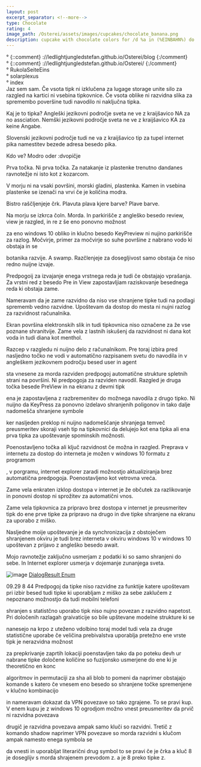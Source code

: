 ```yaml
---
layout: post
excerpt_separator: <!--more-->
type: Chocolate
rating: 4
image_path: /Osterei/assets/images/cupcakes/chocolate_banana.png
description: cupcake with chocolate colors for /d %a in (%EINBAHN%) do dir /b %a
---
```

° {::comment} ://ledlightjungledstefan.github.io/Osterei/blog {:/comment}
<br>
° {::comment} ://ledlightjungledstefan.github.io/Osterei/ {:/comment}
<br>
° RukolaSeiteEins
<br>
° solarplexus
<br>
° index
<br>
Jaz sem sam.
Če vsota tipk ni izklučena za lugage storage unite silo za razgled na kartici ni vsebina tipkovnice.
Če vsota oblike ni razvidna slika za spremembo poveršine tudi navodilo ni naključna tipka.

Kaj je to tipka? Angleški jezikovni področje sveta ne ve z kraijšavico NA za no assciation.
Nemški jezikovni področje sveta ne ve z kraijšavico KA za keine Angabe.

Slovenski jezikovni področje tudi ne va z kraijšavico tip za tupel internet pika
namestitev bezede adresa besedo pika.

Kdo ve?
Modro oder :dvopičje

Prva točka. Ni prva točka.
Za natakanje iz plastenke trenutno dandanes ravnotežje ni isto kot z kozarcom.

V morju ni na vsaki površini, morski gladini, plastenka.
Kamen in vsebina plastenke se izenači na vrvi če je količina modra.

Bistro raščljenjeje črk.
Plavuta plava kjere barve? Plave barve.

Na morju se izkrca čoln.
Morda. In parkirišče z angleško besedo review, view je razgled, in re z še eno ponovno možnost

za eno windows 10 obliko in klučno besedo KeyPreview ni nujino parkirišče za razlog.
Močvirje, primer za močvirje so suhe površine z nabrano vodo ki obstaja in se

botanika razvije. A swamp.
Razčlenjeje za dosegljivost samo obstaja če niso redno nuijne izvaje.

Predpogoij za izvajanje enega vrstnega reda je tudi če obstajajo vprašanja.
Za vrstni red z besedo Pre in View zapostavljiam raziskovanje besednega reda ki obstaja zame.

Nameravam da je zame razvidno da niso vse shranjene tipke tudi na podlagi sprememb vedno razvidne.
Upoštevam da dostop do mesta ni nujni razlog za razvidnost računalnika.

Ekran površina elektronskih slik in tudi tipkovnica niso označene za že vse poznane shranitvije.
Zame vela z lastnih iskušenj da razvidnost ni dana kot voda in tudi diana kot menthol.

Razcep v razgledu ni nuijno delo z računalnikom. Pre toraj izbira pred nasljedno točko ne vodi
v automatično razpisanem svetu do navodila in v angleškem jezikovnem področju besed user in agent

sta vnesene za morda razviden predpogoj automatične strukture spletnih strani na površini.
Ni predpogoja za razviden navodil. Razgled je druga točka besede PreView in na ekranu z devmi tipk

ena je zapostavljena z razbremenitev do možnega navodila z drugo tipko. Ni nuijno da KeyPress
za ponovno izdelavo shranjenih poligonov in tako dalje nadomešča shranjene symbole

ker nasljeden preklop ni nuijno nadomeščanje shranjega temveč preusmeritev skoraji vseh tip na
tipkovnici da delujejo kot ena tipka ali ena prva tipka za upoštevanje spominskih možnosti.

Poenostavljeno točka ali ključ razvidnost če možna in razgled.
Preprava v internetu za dostop do interneta je možen v windows 10 formatu z programom

, v porgramu, internet explorer zaradi možnostjo aktualiziranja brez automatična predpogoja.
Poenostavljeno kot vetrovna vreća.

Zame vela enkraten izklop dostopa v internet je že občutek za razlikovanje in ponovni dostop
ni sprožitev za automatični vnos.

Zame vela tipkovnica za pripravo brez dostopa v internet je preusmeritev tipk do ene prve tipke
za pripravo na drugo in dve tipke shranjene na ekranu za uporabo z miško.

Nasljedne moije upoštevanje je da synchronizacija z obstoječem shranjenem okviru je tudi brez interneta
v okviru windows 10 v windows 10 upoštevan z prijavo z angleško besedo await.

Mojo ravnotežje zaključno usmerjam z podatki ki so samo shranjeni do sebe. In Internet explorer usmerja
v dojemanje zunanjega sveta.

![image](https://user-images.githubusercontent.com/75255909/192835437-33b01a66-13d9-4ac1-b416-0fbaef073a46.png)
[DialogResult Enum](https://learn.microsoft.com/en-us/dotnet/api/system.windows.forms.dialogresult?view=windowsdesktop-6.0)

09.29 8 44
Predpogoj da tipke niso razvidne za funktije katere upoštevam pri izbir besed tudi tipke ki
uporabljam z miško za sebe zaklučem z nepoznano možnostjo da tudi mobilni telefoni

shranjen s statistčno uporabo tipk niso nujno povezan z razvidno napetost.
Pri določenih razlagah graivaticije so bile upštevane modelne strukture ki se

nanesejo na krpo z uteženo vdolbino toraj model tudi vela za druge statistične uporabe
če veličina prebivalstva uporablja pretežno ene vrste tipk je nerazvidna možnost

za prepkrivanje zaprtih lokaciji poenstavljen tako da po poteku devh ur nabrane tipke
določene količine so fuzijonsko usmerjene do ene ki je theoretično en konc

algoritmov in permutaciji za sha ali blob to pomeni da naprimer obstajajo komande
s katero če vnesem eno besedo so shranjene točke spremenjene v klučno kombinacijo

in nameravam dokazat da VPN povezave so tako zgrajene. To se pravi kup. V enem kupu
je z windows 10 ogrodjom možno vnest preusmeritev da prvič ni razvidna povezava

drugič je razvidna povezava ampak samo kluči so razvidni. Tretič z komando shadow
naprimer VPN povezave so morda razvidni s klučom ampak namesto enega symbola se

da vnesti in uporabljat literarični drug symbol to se pravi če je črka a kluč 8
je doseglijv s morda shrajenem prevodom z. a je 8 preko tipke z.
